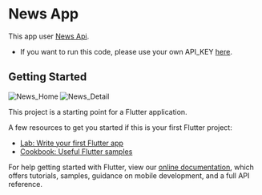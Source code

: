 # News App

This app user [News Api](https://newsapi.org/).
- If you want to run this code, please use your own API_KEY [here](https://github.com/Brandon-RS/News-Flutter/blob/main/lib/src/services/news_services.dart#L11).

## Getting Started

![News_Home](https://user-images.githubusercontent.com/79495707/152433880-d31e59ff-c2c4-4d5a-be67-96bf4e5d66ba.png)
![News_Detail](https://user-images.githubusercontent.com/79495707/152433888-f8872021-af26-466c-ab7c-fe59dd8e2622.png)


This project is a starting point for a Flutter application.

A few resources to get you started if this is your first Flutter project:

- [Lab: Write your first Flutter app](https://flutter.dev/docs/get-started/codelab)
- [Cookbook: Useful Flutter samples](https://flutter.dev/docs/cookbook)

For help getting started with Flutter, view our
[online documentation](https://flutter.dev/docs), which offers tutorials,
samples, guidance on mobile development, and a full API reference.
